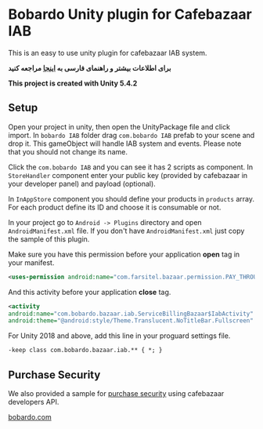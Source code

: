 # Bobardo Unity plugin for Cafebazaar IAB
This is an easy to use unity plugin for cafebazaar IAB system.

**برای اطلاعات بیشتر و راهنمای فارسی به [اینجا][1] مراجعه کنید**

**This project is created with Unity 5.4.2**

Setup
--------
Open your project in unity, then open the UnityPackage file and click import. In `bobardo IAB` folder drag `com.bobardo IAB` prefab to your scene and drop it. This gameObject will handle IAB system and events. Please note that you should not change its name.

Click the `com.bobardo IAB` and you can see it has 2 scripts as component. In `StoreHandler` component enter your public key (provided by cafebazaar in your developer panel) and payload (optional).

In `InAppStore` component you should define your products in `products` array. For each product define its ID and choose it is consumable or not.

In your project go to `Android -> Plugins` directory and open `AndroidManifest.xml` file. If you don't have `AndroidManifest.xml` just copy the sample of this plugin.

Make sure you have this permission before your application **open** tag in your manifest.
```xml
<uses-permission android:name="com.farsitel.bazaar.permission.PAY_THROUGH_BAZAAR" />
```
And this activity before your application **close** tag.
```xml
<activity
android:name="com.bobardo.bazaar.iab.ServiceBillingBazaar$IabActivity"
android:theme="@android:style/Theme.Translucent.NoTitleBar.Fullscreen" />
```
For Unity 2018 and above, add this line in your proguard settings file.
```xml
-keep class com.bobardo.bazaar.iab.** { *; }
```
Purchase Security
--------
We also provided a sample for [purchase security][2] using cafebazaar developers API.

[bobardo.com][3]

[1]: http://bobardo.com/blog/%d9%be%d9%84%d8%a7%da%af%db%8c%d9%86-%d9%be%d8%b1%d8%af%d8%a7%d8%ae%d8%aa-%da%a9%d8%a7%d9%81%d9%87-%d8%a8%d8%a7%d8%b2%d8%a7%d8%b1-%d8%a8%d8%b1%d8%a7%db%8c-%db%8c%d9%88%d9%86%db%8c%d8%aa%db%8c/
[2]: https://github.com/bobardo/Cafebazaar-IAB-Unity-Security
[3]: http://bobardo.com
